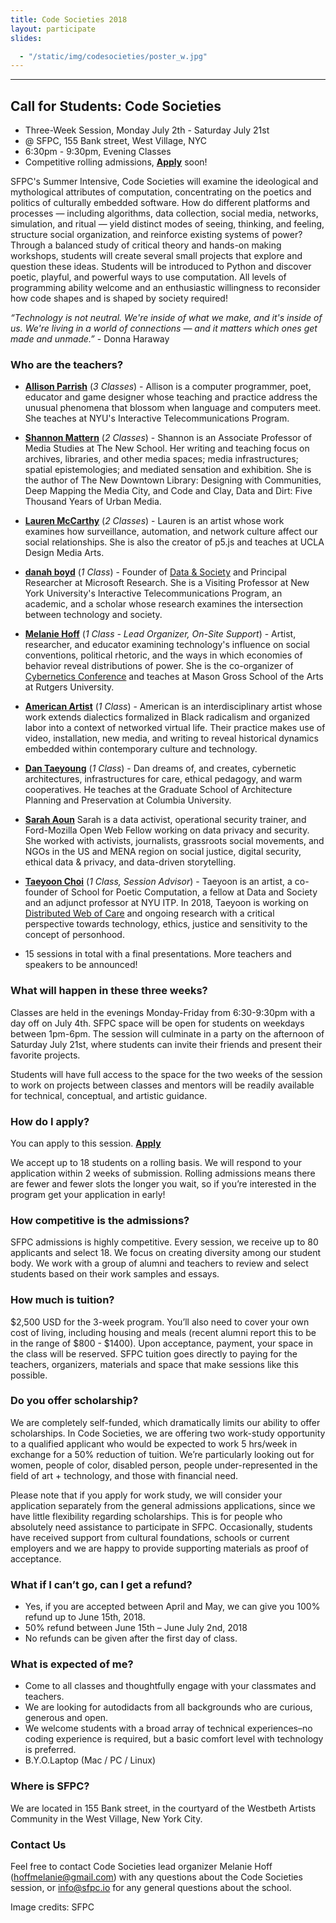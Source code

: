 ```yaml
---
title: Code Societies 2018
layout: participate
slides:

  - "/static/img/codesocieties/poster_w.jpg"
---
```


***
<!-- - "/static/img/participate/goldenhour.jpg"
- "/static/img/participate/workshop.jpg"
- "/static/img/participate/notebook.jpg"
- "/static/img/participate/softcircuits.jpg"
- "/static/img/participate/totallyrad.jpg" -->
## Call for Students: Code Societies
- Three-Week Session, Monday July 2th - Saturday July 21st
- @ SFPC, 155 Bank street, West Village, NYC
- 6:30pm - 9:30pm, Evening Classes
- Competitive rolling admissions, [**Apply**](https://airtable.com/shrbFALyK5MRnXpP1) soon!  


SFPC's Summer Intensive, Code Societies will examine the ideological and mythological attributes of computation, concentrating on the poetics and politics of culturally embedded software.
How do different platforms and processes — including algorithms, data collection, social media, networks, simulation, and ritual — yield distinct modes of seeing, thinking, and feeling, structure social organization, and reinforce existing systems of power? Through a balanced study of critical theory and hands-on making workshops, students will create several small projects that explore and question these ideas. Students will be introduced to Python and discover poetic, playful, and powerful ways to use computation. All levels of programming ability welcome and an enthusiastic willingness to reconsider how code shapes and is shaped by society required!

*“Technology is not neutral. We're inside of what we make, and it's inside of us. We're living in a world of connections — and it matters which ones get made and unmade.”* - Donna Haraway

### Who are the teachers?
- [**Allison Parrish**](http://www.decontextualize.com/) (*3 Classes*) - Allison is a computer programmer, poet, educator and game designer whose teaching and practice address the unusual phenomena that blossom when language and computers meet. She teaches at NYU's Interactive Telecommunications Program.
- [**Shannon Mattern**](http://www.wordsinspace.net/) (*2 Classes*) -  Shannon is an Associate Professor of Media Studies at The New School. Her writing and teaching focus on archives, libraries, and other media spaces; media infrastructures; spatial epistemologies; and mediated sensation and exhibition. She is the author of The New Downtown Library: Designing with Communities, Deep Mapping the Media City, and Code and Clay, Data and Dirt: Five Thousand Years of Urban Media.
- [**Lauren McCarthy**](http://lauren-mccarthy.com) (*2 Classes*) - Lauren is an artist whose work examines how surveillance, automation, and network culture affect our social relationships. She is also the creator of p5.js and teaches at UCLA Design Media Arts.
- [**danah boyd**](http://www.danah.org/) (*1 Class*) -  Founder of [Data & Society](http://datasociety.org) and Principal Researcher at Microsoft Research. She is a Visiting Professor at New York University's Interactive Telecommunications Program, an academic, and a scholar whose research examines the intersection between technology and society.
- [**Melanie Hoff**](http://melanie-hoff.com/) (*1 Class - Lead Organizer, On-Site Support*) - Artist, researcher, and educator examining technology's influence on social conventions, political rhetoric, and the ways in which economies of behavior reveal distributions of power. She is the co-organizer of [Cybernetics Conference](https://cybernetics.social/) and teaches at Mason Gross School of the Arts at Rutgers University.
- [**American Artist**](https://americanartist.us/) (*1 Class*) - American is an interdisciplinary artist whose work extends dialectics formalized in Black radicalism and organized labor into a context of networked virtual life. Their practice makes use of video, installation, new media, and writing to reveal historical dynamics embedded within contemporary culture and technology.
- [**Dan Taeyoung**](http://www.dantaeyoung.com/) (*1 Class*) - Dan dreams of, and creates, cybernetic architectures, infrastructures for care, ethical pedagogy, and warm cooperatives. He teaches at the Graduate School of Architecture Planning and Preservation at Columbia University.
- [**Sarah Aoun**](sarahaoun.com) Sarah is a data activist, operational security trainer, and Ford-Mozilla Open Web Fellow working on data privacy and security. She worked with activists, journalists, grassroots social movements, and NGOs in the US and MENA region on social justice, digital security, ethical data & privacy, and data-driven storytelling.
- [**Taeyoon Choi**](http://taeyoonchoi.com/) (*1 Class, Session Advisor*) - Taeyoon is an artist, a co-founder of School for Poetic Computation, a fellow at Data and Society and an adjunct professor at NYU ITP. In 2018, Taeyoon is working on [Distributed Web of Care](http://taeyoonchoi.com/soft-care/distributed-web-of-care/) and ongoing research with a critical perspective towards technology, ethics, justice and sensitivity to the concept of personhood.

- 15 sessions in total with a final presentations. More teachers and speakers to be announced!

### What will happen in these three weeks?
Classes are held in the evenings Monday-Friday from 6:30-9:30pm with a day off on July 4th. SFPC space will be open for students on weekdays between 1pm-6pm. The session will culminate in a party on the afternoon of Saturday July 21st, where students can invite their friends and present their favorite projects.

Students will have full access to the space for the two weeks of the session to work on projects between classes and mentors will be readily available for technical, conceptual, and artistic guidance.

### How do I apply?
You can apply to this session. [**Apply**](https://airtable.com/shrbFALyK5MRnXpP1)

We accept up to 18 students on a rolling basis. We will respond to your application within 2 weeks of submission. Rolling admissions means there are fewer and fewer slots the longer you wait, so if you’re interested in the program get your application in early!

### How competitive is the admissions?

SFPC admissions is highly competitive. Every session, we receive up to 80 applicants and select 18. We focus on creating diversity among our student body. We work with a group of alumni and teachers to review and select students based on their work samples and essays.  

### How much is tuition?
$2,500 USD for the 3-week program. You’ll also need to cover your own cost of living, including housing and meals (recent alumni report this to be in the range of $800 - $1400). Upon acceptance, payment, your space in the class will be reserved. SFPC tuition goes directly to paying for the teachers, organizers, materials and space that make sessions like this possible.

### Do you offer scholarship?

We are completely self-funded, which dramatically limits our ability to offer scholarships. In Code Societies, we are offering two work-study opportunity to a qualified applicant who would be expected to work 5 hrs/week in exchange for a 50% reduction of tuition.  We’re particularly looking out for women, people of color, disabled person, people under-represented in the field of art + technology, and those with financial need.

Please note that if you apply for work study, we will consider your application separately from the general admissions applications, since we have little flexibility regarding scholarships. This is for people who absolutely need assistance to participate in SFPC. Occasionally, students have received support from cultural foundations, schools or current employers and we are happy to provide supporting materials as proof of acceptance.  

### What if I can’t go, can I get a refund?

- Yes, if you are accepted between April and May, we can give you 100% refund up to June 15th, 2018.
- 50% refund between June 15th – June July 2nd, 2018
- No refunds can be given after the first day of class.


### What is expected of me?

- Come to all classes and thoughtfully engage with your classmates and teachers.
- We are looking for autodidacts from all backgrounds who are curious, generous and open.
- We welcome students with a broad array of technical experiences–no coding experience is required, but a basic comfort level with technology is preferred.
- B.Y.O.Laptop (Mac / PC / Linux)


### Where is SFPC?

We are located in 155 Bank street, in the courtyard of the Westbeth Artists Community in the West Village, New York City.

### Contact Us

Feel free to contact Code Societies lead organizer Melanie Hoff ([hoffmelanie@gmail.com](mailto:hoffmelanie@gmail.com)) with any questions about the Code Societies session, or [info@sfpc.io](mailto:info@sfpc.io) for any general questions about the school.

Image credits: SFPC

